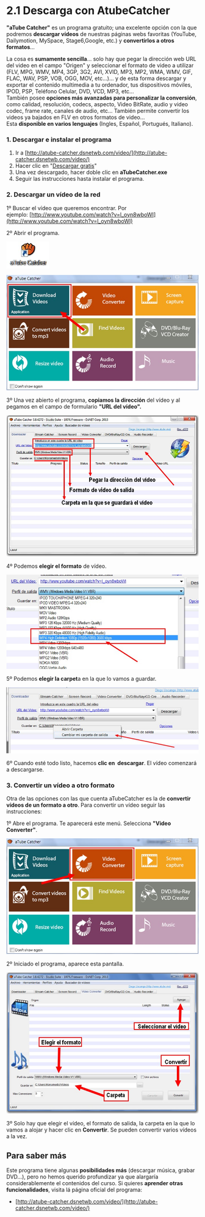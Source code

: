 # 2.1 Descarga con AtubeCatcher

**"aTube Catcher"** es un programa gratuito; una excelente opción con la que podremos **descargar vídeos** de nuestras páginas webs favoritas (YouTube, Dailymotion, MySpace, Stage6,Google, etc.) y **convertirlos a otros formatos**…

La cosa es **sumamente sencilla**… solo hay que pegar la dirección web URL del video en el campo "Origen" y seleccionar el formato de video a utilizar (FLV, MPG, WMV, MP4, 3GP, 3G2, AVI, XVID, MP3, MP2, WMA, WMV, GIF, FLAC, WAV, PSP, VOB, OGG, MOV, etc…)… y de esta forma descargar y exportar el contenido multimedia a tu ordenador, tus dispositivos móviles, IPOD, PSP, Teléfono Celular, DVD, VCD, MP3, etc…  
También posee **opciones más avanzadas para personalizar la conversión**, como calidad, resolución, codecs, aspecto, Video BitRate, audio y video codec, frame rate, canales de audio, etc… También permite convertir los videos ya bajados en FLV en otros formatos de video…   
Esta **disponible en varios lenguajes** (Ingles, Español, Portugués, Italiano).

### 1\. Descargar e instalar el programa

1.  Ir a [http://atube-catcher.dsnetwb.com/video/](http://atube-catcher.dsnetwb.com/video/)
2.  Hacer clic en "[Descargar gratis](http://get.atube.me/aTubeCatcher.exe)"
3.  Una vez descargado, hacer doble clic en **aTubeCatcher.exe**
4.  Seguir las instrucciones hasta instalar el programa.

### 2\. Descargar un vídeo de la red

1º Buscar el vídeo que queremos encontrar. Por ejemplo: [http://www.youtube.com/watch?v=l_oyn8wboWI](http://www.youtube.com/watch?v=l_oyn8wboWI)

2º Abrir el programa.


![Incono del programa](img/atube.jpg)





![Imagen 9: Captura de pantalla propia](img/atube1.jpg)




3º Una vez abierto el programa, **copiamos la dirección** del vídeo y al pegamos en el campo de formulario **"URL del vídeo".**


![Imagen 10: Captura de pantalla propia](img/atube2.jpg)




4º Podemos **elegir el formato** de vídeo.


![Imagen 11: Captura de pantalla propia](img/atube3.jpg)




5º Podemos **elegir la carpet**a en la que lo vamos a guardar.


![Imagen 12: Captura de pantalla propia](img/atube4.jpg)




6º Cuando esté todo listo, hacemos **clic en  descargar**. El vídeo comenzará a descargarse.

<object type="application/x-shockwave-flash" data="http://aularagon.catedu.es/materialesaularagon2013/imagen/descargar%20video.swf" width="715" height="519"><param name="src" value="http://aularagon.catedu.es/materialesaularagon2013/imagen/descargar%20video.swf"><param name="wmode" value="transparent"><span id="mce_marker" data-mce-type="bookmark"></span></object>

### 3\. Convertir un vídeo a otro formato

Otra de las opciones con las que cuenta aTubeCatcher es la de **convertir vídeos de un formato a otro**. Para convertir un vídeo seguir las instrucciones:

1º Abre el programa. Te aparecerá este menú. Selecciona **"Video Converter"**.


![Imagen 13: Captura de pantalla propia](img/atube5.jpg)




2º Iniciado el programa, aparece esta pantalla.


![Imagen 14: Captura de pantalla propia](img/atube6.jpg)




3º Solo hay que elegir el vídeo, el formato de salida, la carpeta en la que lo vamos a alojar y hacer clic en **Convertir**. Se pueden convertir varios vídeos a la vez.

<object type="application/x-shockwave-flash" data="http://aularagon.catedu.es/materialesaularagon2013/imagen/formato%20video.swf" width="715" height="519"><param name="src" value="http://aularagon.catedu.es/materialesaularagon2013/imagen/formato%20video.swf"><param name="wmode" value="transparent"><span id="mce_marker" data-mce-type="bookmark"></span></object>

## Para saber más

Este programa tiene algunas **posibilidades más** (descargar música, grabar DVD...), pero no hemos querido profundizar ya que alargaría considerablemente el contenidos del curso. Si quieres **aprender otras funcionalidades**, visita lá página oficial del programa:

*   [http://atube-catcher.dsnetwb.com/video/](http://atube-catcher.dsnetwb.com/video/)

